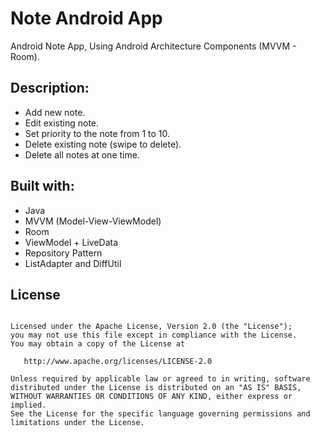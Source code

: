 # Note Android App
Android Note App, Using Android Architecture Components (MVVM - Room).
<br>
## Description:
- Add new note.
- Edit existing note.
- Set priority to the note from 1 to 10. 
- Delete existing note (swipe to delete).
- Delete all notes at one time.

## Built with:
- Java
- MVVM (Model-View-ViewModel)
- Room
- ViewModel + LiveData
- Repository Pattern
- ListAdapter and DiffUtil


## License
<pre><code>
Licensed under the Apache License, Version 2.0 (the "License");
you may not use this file except in compliance with the License.
You may obtain a copy of the License at

   http://www.apache.org/licenses/LICENSE-2.0

Unless required by applicable law or agreed to in writing, software
distributed under the License is distributed on an "AS IS" BASIS,
WITHOUT WARRANTIES OR CONDITIONS OF ANY KIND, either express or implied.
See the License for the specific language governing permissions and
limitations under the License.
</code></pre>
